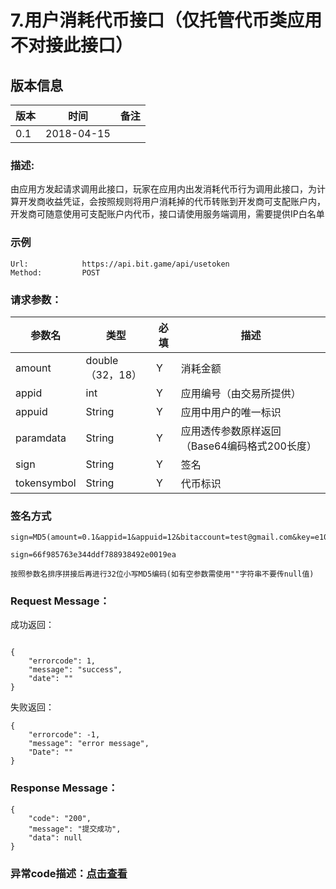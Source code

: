 # 7.用户消耗代币接口（仅托管代币类应用不对接此接口）

## 版本信息
版本 | 时间 |   备注
-- | -- |   --
0.1 | 2018-04-15

### 描述:
由应用方发起请求调用此接口，玩家在应用内出发消耗代币行为调用此接口，为计算开发商收益凭证，会按照规则将用户消耗掉的代币转账到开发商可支配账户内，开发商可随意使用可支配账户内代币，接口请使用服务端调用，需要提供IP白名单


### 示例

``` 
Url:            https://api.bit.game/api/usetoken
Method:         POST

```

### 请求参数：


 参数名           |     类型        |必填| 描述         
------------ |     -------------|------|         -----------
 amount  |   double（32，18） |Y|   消耗金额
 appid    |   int |Y|   应用编号（由交易所提供）
 appuid   |   String  |Y|   应用中用户的唯一标识
 paramdata  |   String  |Y|   应用透传参数原样返回（Base64编码格式200长度）
 sign     | String  |Y| 签名   
 tokensymbol    |   String  |Y|   代币标识
 
 
 ### 签名方式
 ```
 sign=MD5(amount=0.1&appid=1&appuid=12&bitaccount=test@gmail.com&key=e10adc3949ba59abbe56e057f20f883e&paramdata=MTIzNDU2&tokensymbol=bgx).toLowerCase()
 
 sign=66f985763e344ddf788938492e0019ea
 
 按照参数名排序拼接后再进行32位小写MD5编码(如有空参数需使用""字符串不要传null值)
 ```
 ### Request Message：
 成功返回：
``` 

{
    "errorcode": 1,
    "message": "success",
    "date": ""
}
```

失败返回：
``` 
{
    "errorcode": -1,
    "message": "error message",
    "Date": ""
}
```
### Response Message：

``` 
{
    "code": "200",
    "message": "提交成功",
    "data": null
}

```


### 异常code描述：[点击查看](http://note.youdao.com/noteshare?id=19354d850117ebb779e05aaa2a8c2d33&sub=59A85E4F87074E388CB20CFE46825FCA)